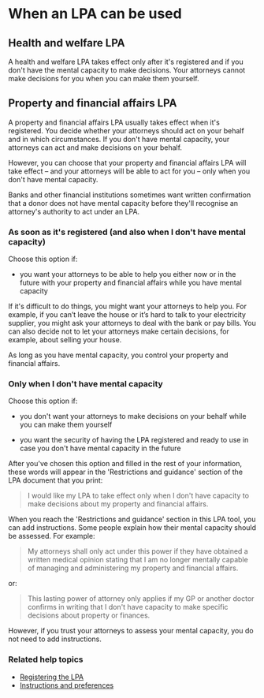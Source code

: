 # When an LPA can be used

## Health and welfare LPA

A health and welfare LPA takes effect only after it's registered and if you don't have the mental capacity to make decisions. Your attorneys cannot make decisions for you when you can make them yourself.

## Property and financial affairs LPA

A property and financial affairs LPA usually takes effect when it's registered. You decide whether your attorneys should act on your behalf and in which circumstances. If you don't have mental capacity, your attorneys can act and make decisions on your behalf.

However, you can choose that your property and financial affairs LPA will take effect – and your attorneys will be able to act for you – only when you don't have mental capacity.

Banks and other financial institutions sometimes want written confirmation that a donor does not have mental capacity before they'll recognise an attorney's authority to act under an LPA.

### As soon as it's registered (and also when I don't have mental capacity)

Choose this option if:

* you want your attorneys to be able to help you either now or in the future with your property and financial affairs while you have mental capacity

If it's difficult to do things, you might want your attorneys to help you. For example, if you can’t leave the house or it’s hard to talk to your electricity supplier, you might ask your attorneys to deal with the bank or pay bills. You can also decide not to let your attorneys make certain decisions, for example, about selling your house.

As long as you have mental capacity, you control your property and financial affairs.

### Only when I don't have mental capacity

Choose this option if:

* you don't want your attorneys to make decisions on your behalf while you can make them yourself

* you want the security of having the LPA registered and ready to use in case you don't have mental capacity in the future

After you've chosen this option and filled in the rest of your information, these words will appear in the 'Restrictions and guidance' section of the LPA document that you print:

> I would like my LPA to take effect only when I don't have capacity to make decisions about my property and financial affairs.

When you reach the 'Restrictions and guidance' section in this LPA tool, you can add instructions. Some people explain how their mental capacity should be assessed. For example:

> My attorneys shall only act under this power if they have obtained a written medical opinion stating that I am no longer mentally capable of managing and administering my property and financial affairs.

or:

> This lasting power of attorney only applies if my GP or another doctor confirms in writing that I don't have capacity to make specific decisions about property or finances.

However, if you trust your attorneys to assess your mental capacity, you do not need to add instructions.

### Related help topics
* [Registering the LPA](/help/#topic-registering-the-lpa)
* [Instructions and preferences](/help/#topic-instructions-and-preferences)
